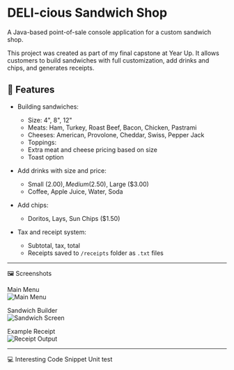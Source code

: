 # DELI-cious Sandwich Shop

A Java-based point-of-sale console application for a custom sandwich shop.

This project was created as part of my final capstone at Year Up. It allows customers to build sandwiches with full customization, add drinks and chips, and generates receipts.

## 🧾 Features

- Building sandwiches:
  - Size: 4", 8", 12"
  - Meats: Ham, Turkey, Roast Beef, Bacon, Chicken, Pastrami
  - Cheeses: American, Provolone, Cheddar, Swiss, Pepper Jack
  - Toppings:
  - Extra meat and cheese pricing based on size
  - Toast option

- Add drinks with size and price:
  - Small ($2.00), Medium ($2.50), Large ($3.00)
  - Coffee, Apple Juice, Water, Soda

- Add chips:
  - Doritos, Lays, Sun Chips ($1.50)

- Tax and receipt system:
  - Subtotal, tax, total
  - Receipts saved to `/receipts` folder as `.txt` files

---

🖼️ Screenshots

Main Menu  
![Main Menu](screenshots/main-menu.png)

Sandwich Builder  
![Sandwich Screen](screenshots/sandwich-builder.png)

Example Receipt  
![Receipt Output](screenshots/receipt-example.png)

---

💻 Interesting Code Snippet
Unit test
